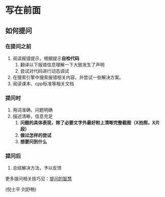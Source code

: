 # 写在前面

## 如何提问

### 在提问之前

1. 阅读报错提示，根据提示**自检代码**
   1. 翻译以下报错信息理解一下大致发生了声明
   2. 尝试对代码进行动态调试
2. 在搜索引擎中搜索报错相关内容，并尝试一些解决方案。
3. 阅读课本、cpp标准等相关文档

### 提问时

1. 用词准确，问题明确
2. 描述清晰，信息充足
   1. **问题的具体表现，除了必要文字外最好附上清晰完整截图（X拍照，X片段）**
   2. **做过怎样的尝试**
   3. **想要问到什么**

### 提问后

1. 总结解决方法，予以反馈

更多提问相关技巧见：[提问的智慧](https://github.com/ryanhanwu/How-To-Ask-Questions-The-Smart-Way/blob/main/README-zh\_CN.md)

(倪士平 刘舒畅)

